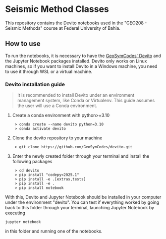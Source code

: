 # Seismic Method Classes

This repository contains the Devito notebooks used in the "GEO208 - Seismic Methods" course at Federal University of Bahia.

## How to use

To run the notebooks, it is necessary to have the [GeoSymCodes' Devito](https://github.com/GeoSymCodes/devito) and the Jupyter Notebook packages installed. Devito only works on Linux machines, so if you want to install Devito in a Windows machine, you need to use it through WSL or a virtual machine.

### Devito installation guide

>It is recommended to install Devito under an environment management system, like Conda or Virtualenv. This guide assumes the user will use a Conda environment.

1. Create a conda environment with python>=3.10 

        > conda create --name devito python=3.10
        > conda activate devito

2. Clone the devito repository to your machine

        > git clone https://github.com/GeoSymCodes/devito.git

3. Enter the newly created folder through your terminal and install the following packages

        > cd devito
        > pip install "codepy<2025.1"
        > pip install -e .[extras,tests]
        > pip install -e .
        > pip install notebook

With this, Devito and Jupyter Notebook should be installed in your computer under the environment "devito". You can test if everything worked by going back to this folder through your terminal, launching Jupyter Notebook by executing

    jupyter notebook

in this folder and running one of the notebooks.